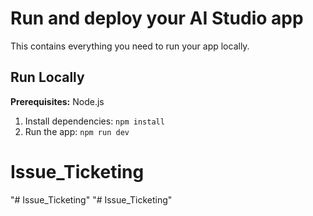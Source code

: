 # Run and deploy your AI Studio app

This contains everything you need to run your app locally.

## Run Locally

**Prerequisites:**  Node.js


1. Install dependencies:
   `npm install`
3. Run the app:
   `npm run dev`
# Issue_Ticketing
"# Issue_Ticketing" 
"# Issue_Ticketing" 
